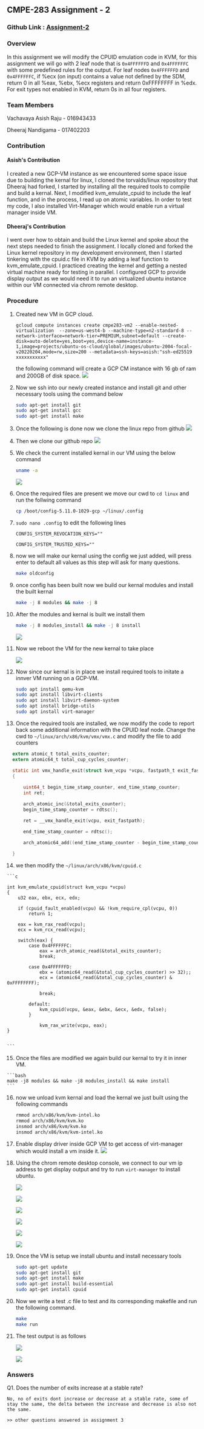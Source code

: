 ## CMPE-283 Assignment - 2

### Github Link : [Assignment-2](https://github.com/dheerajnandigama/CMPE-283/tree/main/Assignment-2)

### Overview

In this assignment we will modify the CPUID emulation code in KVM, for this assignment we will go with 2 leaf node that is `0x4FFFFFFD` and `0x4FFFFFFC` with some predefined rules for the output. For leaf nodes `0x4FFFFFFD` and `0x4FFFFFFC`, if %ecx (on input) contains a value not defined by the SDM, return 0 in all %eax, %ebx, %ecx registers and return 0xFFFFFFFF in %edx. For exit types not
enabled in KVM, return 0s in all four registers.

### Team Members

Vachavaya Asish Raju - 016943433

Dheeraj Nandigama - 017402203

### Contribution 

#### Asish's Contribution
 
I created a new GCP-VM instance as we encountered some space issue due to building the kernal for linux, I cloned the torvalds/linux repository that Dheeraj had forked, I started by installing all the required tools to compile and build a kernal. Next, I modified kvm_emulate_cpuid to include the leaf function, and in the process, I read up on atomic variables. In order to test my code, I also installed Virt-Manager which would enable run a virtual manager inside VM.

#### Dheeraj's Contribution

I went over how to obtain and build the Linux kernel and spoke about the next steps needed to finish the assignment. I locally cloned and forked the Linux kernel repository in my development environment, then I started tinkering with the cpuid.c file in KVM by adding a leaf function to kvm_emulate_cpuid. I practiced creating the kernel and getting a nested virtual machine ready for testing in parallel. I configured GCP to provide display output as we would need it to run an virtualized ubuntu instance within our VM connected via chrom remote desktop.


### Procedure

1. Created new VM in GCP cloud.
    ```
    gcloud compute instances create cmpe283-vm2 --enable-nested-virtualization  --zone=us-west4-b --machine-type=n2-standard-8 --network-interface=network-tier=PREMIUM,subnet=default --create-disk=auto-delete=yes,boot=yes,device-name=instance-1,image=projects/ubuntu-os-cloud/global/images/ubuntu-2004-focal-v20220204,mode=rw,size=200 --metadata=ssh-keys=asish:"ssh-ed25519 xxxxxxxxxxx"
    ```
    the following command will create a GCP CM instance with 16 gb of ram and 200GB of disk space.
    ![](../Assignment-1/screenshots/gcp_vm_setup.png)
2. Now we ssh into our newly created instance and install git and other necessary tools using the command below
    ```bash
    sudo apt-get install git
    sudo apt-get install gcc
    sudo apt-get install make
    ```
3. Once the following is done now we clone the linux repo from github
![](../Assignment-1/screenshots/git_clone_linux.png)

4. Then we clone our github repo
![](../Assignment-1/screenshots/git_linux_setup.png)

5. We check the current installed kernal in our VM using the below command
    ```bash
    uname -a
    ```

    ![](../Assignment-2//screenshot//before_boot_uname.png)

6. Once the required files are present we move our cwd to `cd linux` and run the follwing command 
    ```bash
    cp /boot/config-5.11.0-1029-gcp ~/linux/.config
    ```

7. `sudo nano .config` to edit the following lines 
    ```
    CONFIG_SYSTEM_REVOCATION_KEYS=""

    CONFIG_SYSTEM_TRUSTED_KEYS="" 
    ```

8. now we will make our kernal using the config we just added, will press enter to default all values as this step will ask for many questions. 
    ```bash 
    make oldconfig
    ```
9. once config has been built now we build our kernal modules and install the built kernal

    ```bash
    make -j 8 modules && make -j 8
    ```

10. After the modules and kernal is built we install them

    ```bash
    make -j 8 modules_install && make -j 8 install
    ```

    ![](./screenshot//make_modules.png)

11. Now we reboot the VM for the new kernal to take place

    ![](./screenshot/after_reboot.png)

    
12. Now since our kernal is in place we install required tools to initate a innver VM running on a GCP-VM.

    ```bash
    sudo apt install qemu-kvm
    sudo apt install libvirt-clients
    sudo apt install libvirt-daemon-system
    sudo apt install bridge-utils
    sudo apt install virt-manager
    ```

13. Once the required tools are installed, we now modify the code to report back some additional information with the CPUID leaf node. Change the cwd to 
`~/linux/arch/x86/kvm/vmx/vmx.c` and modify the file to add counters 

  ```c
    extern atomic_t total_exits_counter;
    extern atomic64_t total_cup_cycles_counter;

    static int vmx_handle_exit(struct kvm_vcpu *vcpu, fastpath_t exit_fastpath)
    {
       
        uint64_t begin_time_stamp_counter, end_time_stamp_counter;
        int ret;

        arch_atomic_inc(&total_exits_counter);
        begin_time_stamp_counter = rdtsc();

        ret = __vmx_handle_exit(vcpu, exit_fastpath);

        end_time_stamp_counter = rdtsc();
       
        arch_atomic64_add((end_time_stamp_counter - begin_time_stamp_counter), &total_cup_cycles_counter);

    }
 ```


14.  we then modify the `~/linux/arch/x86/kvm/cpuid.c`

    ```c

    int kvm_emulate_cpuid(struct kvm_vcpu *vcpu)
    {
        u32 eax, ebx, ecx, edx;

        if (cpuid_fault_enabled(vcpu) && !kvm_require_cpl(vcpu, 0))
            return 1;

        eax = kvm_rax_read(vcpu);
        ecx = kvm_rcx_read(vcpu);

        switch(eax) {
            case 0x4FFFFFFC:
                eax = arch_atomic_read(&total_exits_counter);
                break;

            case 0x4FFFFFFD:
                ebx = (atomic64_read(&total_cup_cycles_counter) >> 32);;
                ecx = (atomic64_read(&total_cup_cycles_counter) & 0xFFFFFFFF);

                break;

            default:
                kvm_cpuid(vcpu, &eax, &ebx, &ecx, &edx, false);
            }

                kvm_rax_write(vcpu, eax);
    }


    ```

15.  Once the files are modified we again build our kernal to try it in inner VM.

    ```bash
    make -j8 modules && make -j8 modules_install && make install
    ```

16. now we unload kvm kernal and load the kernal we just built using the following commands

    ```bash
    rmmod arch/x86/kvm/kvm-intel.ko
    rmmod arch/x86/kvm/kvm.ko
    insmod arch/x86/kvm/kvm.ko
    insmod arch/x86/kvm/kvm-intel.ko
    ```

17. Enable display driver inside GCP VM to get access of virt-manager which would install a vm inside it.
    ![](./screenshot//display_driver.png)

18. Using the chrom remote desktop console, we connect to our vm ip address to get display output and try to run `virt-manager` to install ubuntu.

    ![](./screenshot//vm_step-1.png)

    ![](./screenshot//vm_step-2.png)

    ![](./screenshot//vm_step-3.png)

    ![](./screenshot//vm_step-4.png)

    ![](./screenshot//vm_step-5.png)

    ![](./screenshot//vm_step-6.png)

19. Once the VM is setup we install ubuntu and install necessary tools
    ```bash
    sudo apt-get update
    sudo apt-get install git
    sudo apt-get install make
    sudo apt-get install build-essential
    sudo apt-get install cpuid
    ```

20. Now we write a test .c file to test and its corresponding makefile and run the following command.

    ```bash
    make
    make run
    ```

21. The test output is as follows

    ![](./screenshot//total_exits2.png)

    ![](./screenshot/total_exits1.png)

### Answers

Q1. Does the number of exits increase at a stable rate?

```
No, no of exits dont increase or decrease at a stable rate, some of stay the same, the delta between the increase and decrease is also not the same.
```

`>> other questions answered in assignment 3`

